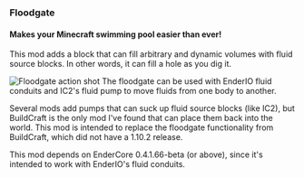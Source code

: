 ### Floodgate
#### Makes your Minecraft swimming pool easier than ever!

This mod adds a block that can fill arbitrary and dynamic volumes with fluid source blocks. In other words, it can fill a hole as you dig it.

![Floodgate action shot](https://user-images.githubusercontent.com/6571896/34102964-fb1b13c8-e3b8-11e7-9d8b-0d04249f49f8.PNG)
The floodgate can be used with EnderIO fluid conduits and IC2's fluid pump to move fluids from one body to another.

Several mods add pumps that can suck up fluid source blocks (like IC2), but BuildCraft is the only mod I've found that can place them back into the world. This mod is intended to replace the floodgate functionality from BuildCraft, which did not have a 1.10.2 release.

This mod depends on EnderCore 0.4.1.66-beta (or above), since it's intended to work with EnderIO's fluid conduits.
